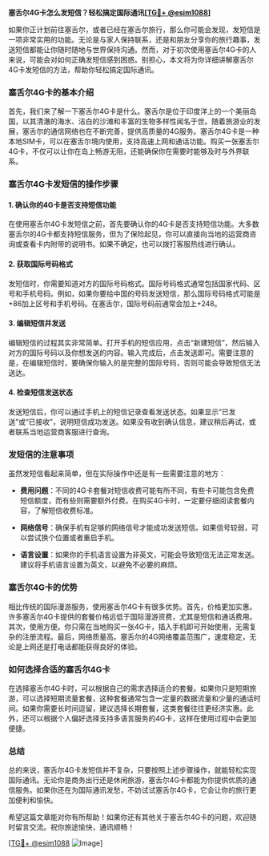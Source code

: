 **塞舌尔4G卡怎么发短信？轻松搞定国际通讯[[TG💪+ @esim1088](https://t.me/s/esim1088)]**

如果你正计划前往塞舌尔，或者已经在塞舌尔旅行，那么你可能会发现，发短信是一项非常实用的功能。无论是与家人保持联系，还是和朋友分享你的旅行趣事，发送短信都能让你随时随地与世界保持沟通。然而，对于初次使用塞舌尔4G卡的人来说，可能会对如何正确发短信感到困惑。别担心，本文将为你详细讲解塞舌尔4G卡发短信的方法，帮助你轻松搞定国际通讯。

### 塞舌尔4G卡的基本介绍

首先，我们来了解一下塞舌尔4G卡是什么。塞舌尔是位于印度洋上的一个美丽岛国，以其清澈的海水、洁白的沙滩和丰富的生物多样性闻名于世。随着旅游业的发展，塞舌尔的通信网络也在不断完善，提供高质量的4G服务。塞舌尔4G卡是一种本地SIM卡，可以在塞舌尔境内使用，支持高速上网和通话功能。购买一张塞舌尔4G卡，不仅可以让你在岛上畅游无阻，还能确保你在需要时能够及时与外界联系。

### 塞舌尔4G卡发短信的操作步骤

#### 1. 确认你的4G卡是否支持短信功能

在使用塞舌尔4G卡发短信之前，首先要确认你的4G卡是否支持短信功能。大多数塞舌尔的4G卡都支持短信服务，但为了保险起见，你可以直接向当地的运营商咨询或查看卡内附带的说明书。如果不确定，也可以拨打客服热线进行确认。

#### 2. 获取国际号码格式

发短信时，你需要知道对方的国际号码格式。国际号码格式通常包括国家代码、区号和手机号码。例如，如果你要给中国的号码发送短信，那么国际号码格式可能是+86加上区号和手机号码。在塞舌尔，国际号码前通常会加上+248。

#### 3. 编辑短信并发送

编辑短信的过程其实非常简单。打开手机的短信应用，点击“新建短信”，然后输入对方的国际号码以及你想发送的内容。输入完成后，点击发送即可。需要注意的是，在编辑短信时，要确保你输入的是完整的国际号码，否则可能会导致短信无法送达。

#### 4. 检查短信发送状态

发送短信后，你可以通过手机上的短信记录查看发送状态。如果显示“已发送”或“已接收”，说明短信成功发送。如果没有收到确认信息，建议稍后再试，或者联系当地运营商客服进行查询。

### 发短信的注意事项

虽然发短信看起来简单，但在实际操作中还是有一些需要注意的地方：

- **费用问题**：不同的4G卡套餐对短信收费可能有所不同，有些卡可能包含免费短信额度，而有些则需要额外付费。在购买4G卡时，一定要仔细阅读套餐内容，了解短信收费标准。
  
- **网络信号**：确保手机有足够的网络信号才能成功发送短信。如果信号较弱，可以尝试换个位置或者重启手机。

- **语言设置**：如果你的手机语言设置为非英文，可能会导致短信无法正常发送。建议将手机语言设置为英文，以避免不必要的麻烦。

### 塞舌尔4G卡的优势

相比传统的国际漫游服务，使用塞舌尔4G卡有很多优势。首先，价格更加实惠。许多塞舌尔4G卡提供的套餐价格远低于国际漫游资费，尤其是短信和通话费用。其次，使用方便。你只需在当地购买一张4G卡，插入手机即可开始使用，无需复杂的注册流程。最后，网络质量高。塞舌尔的4G网络覆盖范围广，速度稳定，无论是上网还是打电话都能获得良好的体验。

### 如何选择合适的塞舌尔4G卡

在选择塞舌尔4G卡时，可以根据自己的需求选择适合的套餐。如果你只是短期旅游，可以选择短期流量套餐，这种套餐通常包含一定量的数据流量和少量的通话时间。如果你需要长时间逗留，建议选择长期套餐，这类套餐往往更经济实惠。此外，还可以根据个人偏好选择支持多语言服务的4G卡，这样在使用过程中会更加便捷。

### 总结

总的来说，塞舌尔4G卡发短信并不复杂，只要按照上述步骤操作，就能轻松实现国际通讯。无论你是商务出行还是休闲旅游，塞舌尔4G卡都能为你提供优质的通信服务。如果你还在为国际通讯发愁，不妨试试塞舌尔4G卡，它会让你的旅行更加便利和愉快。

希望这篇文章能对你有所帮助！如果你还有其他关于塞舌尔4G卡的问题，欢迎随时留言交流。祝你旅途愉快，通讯顺畅！

[[TG💪+ @esim1088](https://t.me/s/esim1088) ![Image](https://i.postimg.cc/4NQfJmqS/Snipaste-2025-05-13-00-14-12.png)]